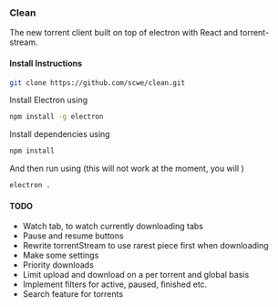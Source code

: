 ### Clean ###

The new torrent client built on top of electron with React and torrent-stream.

#### Install Instructions ####

```bash
git clone https://github.com/scwe/clean.git
```

Install Electron using
```bash
npm install -g electron
```

Install dependencies using
```bash
npm install
```

And then run using (this will not work at the moment, you will )
```bash
electron .
```


#### TODO ####

* Watch tab, to watch currently downloading tabs
* Pause and resume buttons
* Rewrite torrentStream to use rarest piece first when downloading
* Make some settings
* Priority downloads
* Limit upload and download on a per torrent and global basis
* Implement filters for active, paused, finished etc.
* Search feature for torrents
